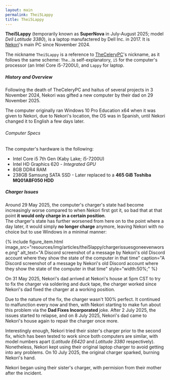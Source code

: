 ```yaml
---
layout: main
permalink: Thei5Lappy
title: Thei5Lappy
---
```


**Thei5Lappy** (temporarily known as **SuperNova** in July-August 2025; model *Dell Latitude 3380*), is a laptop manufactered by Dell Inc. in 2017. It is [Nekori](Nekori)'s main PC since November 2024.

The nickname `Thei5Lappy` is a reference to [TheCeleryPC](TheCeleryPC)'s nickname, as it follows the same scheme: `The`...is self-explanatory, `i5` for the computer's processor (an Intel Core i5-7200U), and `Lappy` for laptop.

##### History and Overview

Following the death of TheCeleryPC and haitus of several projects in 3 November 2024, Nekori was gifted a new computer by their dad on 29 November 2025.

The computer originally ran Windows 10 Pro Education x64 when it was given to Nekori, due to Nekori's location, the OS was in Spanish, until Nekori changed it to English a few days later.

###### Computer Specs

The computer's hardware is the following:

- Intel Core i5 7th Gen (Kaby Lake; i5-7200U)
- Intel HD Graphics 620 - *Integrated GPU*
- 8GB DDR4 RAM
- 238GB Samsung SATA SSD - Later replaced to a **465 GiB Toshiba MQ01ABF050 HDD**

##### Charger Issues

Around 29 May 2025, the computer's charger's state had become increasingly worse compared to when Nekori first got it, so bad that at that point **it would only charge in a certain position**.<br>The charger's state has further worsened from here on to the point where a day later, it would simply **no longer charge** anymore, leaving Nekori with no choice but to use Windows in a minimal manner:

{% include figure_item.html 
    image_src="resources/img/articles/thei5lappy/chargerissuesgoneevenworse.png" 
    alt_text="A Discord screenshot of a message by Nekori's old Discord account where they show the state of the computer in that time" 
    caption="A Discord screenshot of a message by Nekori's old Discord account where they show the state of the computer in that time"
    style="width:50%;" %}


On 31 May 2025, Nekori's dad arrived at Nekori's house at 5pm CST to try to fix the charger via soldering and duck tape, the charger worked since Nekori's dad fixed the charger at a working position.

Due to the nature of the fix, the charger wasn't 100% perfect. It continued to malfunction every now and then, with Nekori starting to make fun about this problem via the **Dad Fixes Incorporated** joke. After 2 July 2025, the issues started to relapse, and on 8 July 2025, Nekori's dad came to Nekori's house again to repair the charger once more.

Interestingly enough, Nekori tried their sister's charger prior to the second fix, which has been tested to work since both computers are similar, with model numbers apart (*Latitude E6420* and *Latitude 3380* respectively). Nonetheless, Nekori kept using their original laptop charger to avoid getting into any problems. On 10 July 2025, the original charger sparked, burning Nekori's hand.

Nekori began using their sister's charger, with permision from their mother after the incident.





